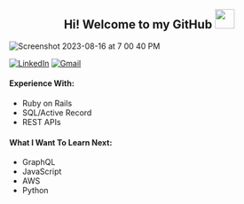 <h2 align="center"><b>Hi! Welcome to my GitHub </b><img src="https://media.giphy.com/media/hvRJCLFzcasrR4ia7z/giphy.gif" width="35"></h2>

![Screenshot 2023-08-16 at 7 00 40 PM](https://github.com/amspears007/amspears007/assets/113188388/25542186-518d-4c4c-8d82-be05f9d420af)

[![LinkedIn](https://img.shields.io/badge/linkedin-%230077B5.svg?style=for-the-badge&logo=linkedin&logoColor=white)](https://linkedin.com/in/amy-marie-spears-900997105) [![Gmail](https://img.shields.io/badge/Gmail-D14836?style=for-the-badge&logo=gmail&logoColor=white)](mailto:amspears007@gmail.com)

#### Experience With:
- Ruby on Rails
- SQL/Active Record
- REST APIs

#### What I Want To Learn Next:
- GraphQL
- JavaScript
- AWS
- Python

<!--
**amspears007/amspears007** is a ✨ _special_ ✨ repository because its `README.md` (this file) appears on your GitHub profile.

Here are some ideas to get you started:

- 🔭 I’m currently working on ...
- 🌱 I’m currently learning ...
- 👯 I’m looking to collaborate on ...
- 🤔 I’m looking for help with ...
- 💬 Ask me about ...
- 📫 How to reach me: ...
- 😄 Pronouns: ...
- ⚡ Fun fact: ...
-->
